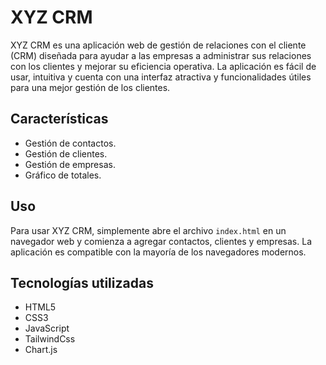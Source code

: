 # XYZ CRM

XYZ CRM es una aplicación web de gestión de relaciones con el cliente (CRM) diseñada para ayudar a las empresas a administrar sus relaciones con los clientes y mejorar su eficiencia operativa. La aplicación es fácil de usar, intuitiva y cuenta con una interfaz atractiva y funcionalidades útiles para una mejor gestión de los clientes.

## Características

- Gestión de contactos.
- Gestión de clientes.
- Gestión de empresas.
- Gráfico de totales.

## Uso

Para usar XYZ CRM, simplemente abre el archivo `index.html` en un navegador web y comienza a agregar contactos, clientes y empresas. La aplicación es compatible con la mayoría de los navegadores modernos.

## Tecnologías utilizadas

- HTML5
- CSS3
- JavaScript
- TailwindCss
- Chart.js
